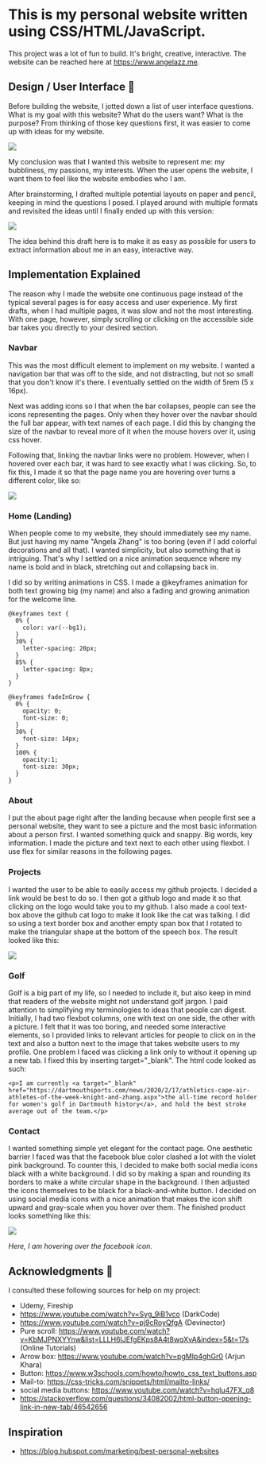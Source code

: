 # This is my personal website written using CSS/HTML/JavaScript. 

This project was a lot of fun to build. It's bright, creative, interactive. The website can be reached here at https://www.angelazz.me.

## Design / User Interface 🚀

Before building the website, I jotted down a list of user interface questions. What is my goal with this website? What do the users want? What is the purpose? From thinking of those key questions first, it was easier to come up with ideas for my website.

![](Images/Questions.png)

My conclusion was that I wanted this website to represent me: my bubbliness, my passions, my interests. When the user opens the website, I want them to feel like the website embodies who I am.

After brainstorming, I drafted multiple potential layouts on paper and pencil, keeping in mind the questions I posed. I played around with multiple formats and revisited the ideas until I finally ended up with this version:

![](Images/Drafts.jpg)

The idea behind this draft here is to make it as easy as possible for users to extract information about me in an easy, interactive way.

## Implementation Explained

The reason why I made the website one continuous page instead of the typical several pages is for easy access and user experience. My first drafts, when I had multiple pages, it was slow and not the most interesting. With one page, however, simply scrolling or clicking on the accessible side bar takes you directly to your desired section.

### Navbar

This was the most difficult element to implement on my website. I wanted a navigation bar that was off to the side, and not distracting, but not so small that you don't know it's there. I eventually settled on the width of 5rem (5 x 16px). 

Next was adding icons so I that when the bar collapses, people can see the icons representing the pages. Only when they hover over the navbar should the full bar appear, with text names of each page. I did this by changing the size of the navbar to reveal more of it when the mouse hovers over it, using css hover.

Following that, linking the navbar links were no problem. However, when I hovered over each bar, it was hard to see exactly what I was clicking. So, to fix this, I made it so that the page name you are hovering over turns a different color, like so:

![](Images/navbar.png)

### Home (Landing)

When people come to my website, they should immediately see my name. 
But just having my name "Angela Zhang" is too boring (even if I add colorful decorations and all that).
I wanted simplicity, but also something that is intriguing. 
That's why I settled on a nice animation sequence where my name is bold and in black, stretching out and collapsing back in.

I did so by writing animations in CSS. I made a @keyframes animation for both text growing big (my name) and also a fading and growing animation for the welcome line.

```
@keyframes text {
  0% {
    color: var(--bg1);
  }
  30% {
    letter-spacing: 20px;
  }
  85% {
    letter-spacing: 8px;
  }
}

@keyframes fadeInGrow {
  0% {
    opacity: 0;
    font-size: 0;
  }
  30% {
    font-size: 14px;
  }
  100% {
    opacity:1;
    font-size: 30px;
  }
}
```

### About

I put the about page right after the landing because when people first see a personal website, they want to see a picture and the most basic information about a person first. 
I wanted something quick and snappy. Big words, key information.
I made the picture and text next to each other using flexbot. I use flex for similar reasons in the following pages.

### Projects

I wanted the user to be able to easily access my github projects. I decided a link would be best to do so. I then got a github logo and made it so that clicking on the logo would take you to my github.
I also made a cool text-box above the github cat logo to make it look like the cat was talking. I did so using a text border box and another empty span box that I rotated to make the triangular shape at the bottom of the speech box. The result looked like this:

![](Images/githubcat.png)

### Golf

Golf is a big part of my life, so I needed to include it, but also keep in mind that readers of the website might not understand golf jargon. I paid attention to simplifying my terminologies to ideas that people can digest.
Initially, I had two flexbot columns, one with text on one side, the other with a picture.
I felt that it was too boring, and needed some interactive elements, so I provided links to relevant articles for people to click on in the text and also a button next to the image that takes website users to my profile.
One problem I faced was clicking a link only to without it opening up a new tab. I fixed this by inserting target="\_blank". The html code looked as such:

```
<p>I am currently <a target="_blank" href="https://dartmouthsports.com/news/2020/2/17/athletics-cape-air-athletes-of-the-week-knight-and-zhang.aspx">the all-time record holder for women's golf in Dartmouth history</a>, and hold the best stroke average out of the team.</p>
```

### Contact

I wanted something simple yet elegant for the contact page. 
One aesthetic barrier I faced was that the facebook blue color clashed a lot with the violet pink background. To counter this, I decided to make both social media icons black with a white background. I did so by making a span and rounding its borders to make a white circular shape in the background. I then adjusted the icons themselves to be black for a black-and-white button.
I decided on using social media icons with a nice animation that makes the icon shift upward and gray-scale when you hover over them. 
The finished product looks something like this:

![](Images/contact.png)

_Here, I am hovering over the facebook icon._

## Acknowledgments 🙏

I consulted these following sources for help on my project:

* Udemy, Fireship
* https://www.youtube.com/watch?v=Syg_9iB1vco (DarkCode)
* https://www.youtube.com/watch?v=pj9cRoyQfgA (Devinector)
* Pure scroll: https://www.youtube.com/watch?v=KbMJPNXYYnw&list=LLLH6IJEfgEKps8A4t8wqXvA&index=5&t=17s (Online Tutorials)
* Arrow box: https://www.youtube.com/watch?v=pgMIp4ghGr0 (Arjun Khara)
* Button: https://www.w3schools.com/howto/howto_css_text_buttons.asp
* Mail-to: https://css-tricks.com/snippets/html/mailto-links/
* social media buttons: https://www.youtube.com/watch?v=hqlu47FX_q8
* https://stackoverflow.com/questions/34082002/html-button-opening-link-in-new-tab/46542656

## Inspiration 
* https://blog.hubspot.com/marketing/best-personal-websites
